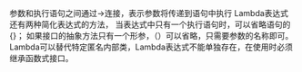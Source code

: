 参数和执行语句之间通过->连接，表示参数将传递到语句中执行
Lambda表达式还有两种简化表达式的方法，
当表达式中只有一个执行语句时，可以省略语句的{}；
如果接口的抽象方法只有一个形参，（）可以省略，只需要参数的名称即可。
Lambda可以替代特定匿名内部类，Lambda表达式不能单独存在，在使用时必须继承函数式接口。
